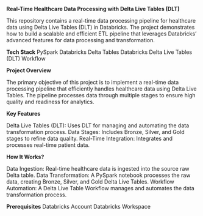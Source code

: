 **Real-Time Healthcare Data Processing with Delta Live Tables (DLT)**

This repository contains a real-time data processing pipeline for healthcare data using Delta Live Tables (DLT) in Databricks. The project demonstrates how to build a scalable and efficient ETL pipeline that leverages Databricks’ advanced features for data processing and transformation.

**Tech Stack**
PySpark
Databricks
Delta Tables
Databricks Delta Live Tables (DLT) Workflow

**Project Overview**

The primary objective of this project is to implement a real-time data processing pipeline that efficiently handles healthcare data using Delta Live Tables. The pipeline processes data through multiple stages to ensure high quality and readiness for analytics.

**Key Features**

Delta Live Tables (DLT): Uses DLT for managing and automating the data transformation process.
Data Stages: Includes Bronze, Silver, and Gold stages to refine data quality.
Real-Time Integration: Integrates and processes real-time patient data.

**How It Works?**

Data Ingestion: Real-time healthcare data is ingested into the source raw Delta table.
Data Transformation: A PySpark notebook processes the raw data, creating Bronze, Silver, and Gold Delta Live Tables.
Workflow Automation: A Delta Live Table Workflow manages and automates the data transformation process.


**Prerequisites**
Databricks Account
Databricks Workspace

